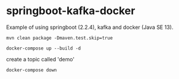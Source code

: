 # springboot-kafka-docker

Example of using springboot (2.2.4), kafka and docker (Java SE 13).

`mvn clean package -Dmaven.test.skip=true`

`docker-compose up --build -d`

create a topic called 'demo'

`docker-compose down`
